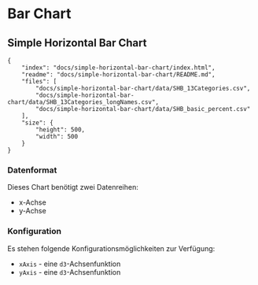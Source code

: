# Bar Chart

## Simple Horizontal Bar Chart

```project
{
    "index": "docs/simple-horizontal-bar-chart/index.html",
    "readme": "docs/simple-horizontal-bar-chart/README.md",
    "files": [
        "docs/simple-horizontal-bar-chart/data/SHB_13Categories.csv",
        "docs/simple-horizontal-bar-chart/data/SHB_13Categories_longNames.csv",
        "docs/simple-horizontal-bar-chart/data/SHB_basic_percent.csv"
    ],
    "size": {
        "height": 500,
        "width": 500
    }
}
```

### Datenformat

Dieses Chart benötigt zwei Datenreihen:

* x-Achse
* y-Achse

### Konfiguration

Es stehen folgende Konfigurationsmöglichkeiten zur Verfügung:

* `xAxis` - eine `d3`-Achsenfunktion
* `yAxis` - eine `d3`-Achsenfunktion
